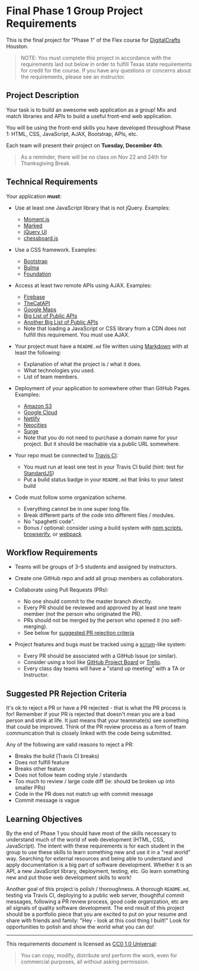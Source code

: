 # Final Phase 1 Group Project Requirements

This is the final project for "Phase 1" of the Flex course for [DigitalCrafts]
Houston.

> NOTE: You must complete this project in accordance with the requirements laid out
  below in order to fulfill Texas state requirements for credit for the course. If
  you have any questions or concerns about the requirements, please see an
  instructor.

[DigitalCrafts]:https://www.digitalcrafts.com/

## Project Description

Your task is to build an awesome web application as a group! Mix and match
libraries and APIs to build a useful front-end web application.

You will be using the front-end skills you have developed throughout Phase 1:
HTML, CSS, JavaScript, AJAX, Bootstrap, APIs, etc.

Each team will present their project on **Tuesday, December 4th**.

> As a reminder, there will be no class on Nov 22 and 24th for Thanksgiving Break.

## Technical Requirements

Your application **must**:

- Use at least one JavaScript library that is not jQuery. Examples:
  - [Moment.js](https://momentjs.com/)
  - [Marked](https://marked.js.org/)
  - [jQuery UI](https://jqueryui.com/)
  - [chessboard.js](http://chessboardjs.com/)

- Use a CSS framework. Examples:
  - [Bootstrap](http://getbootstrap.com/)
  - [Bulma](https://bulma.io/)
  - [Foundation](https://foundation.zurb.com/)

- Access at least two remote APIs using AJAX. Examples:
  - [Firebase](https://firebase.google.com/)
  - [TheCatAPI](https://thecatapi.com/)
  - [Google Maps](https://developers.google.com/maps/documentation/)
  - [Big List of Public APIs](https://github.com/toddmotto/public-apis)
  - [Another Big List of Public APIs](https://github.com/abhishekbanthia/Public-APIs)
  - Note that loading a JavaScript or CSS library from a CDN does not fulfill this requirement.
    You must use AJAX.

- Your project must have a `README.md` file written using [Markdown] with at least the following:
  - Explanation of what the project is / what it does.
  - What technologies you used.
  - List of team members.

- Deployment of your application to somewhere other than GitHub Pages. Examples:
  - [Amazon S3](https://docs.aws.amazon.com/AmazonS3/latest/dev/WebsiteHosting.html)
  - [Google Cloud](https://cloud.google.com/storage/docs/hosting-static-website)
  - [Netlify](https://www.netlify.com/)
  - [Neocities](https://neocities.org/)
  - [Surge](https://surge.sh/)
  - Note that you do not need to purchase a domain name for your project. But it
    should be reachable via a public URL somewhere.

- Your repo must be connected to [Travis CI](https://travis-ci.org/):
  - You must run at least one test in your Travis CI build (hint: test for [StandardJS])
  - Put a build status badge in your `README.md` that links to your latest build

- Code must follow some organization scheme.
  - Everything cannot be in one super long file.
  - Break different parts of the code into different files / modules.
  - No "spaghetti code".
  - Bonus / optional: consider using a build system with [npm scripts], [browserify], or [webpack]

[Markdown]:https://guides.github.com/features/mastering-markdown/
[StandardJS]:https://standardjs.com/
[npm scripts]:https://deliciousbrains.com/npm-build-script/
[browserify]:http://browserify.org/
[webpack]:https://webpack.js.org/

## Workflow Requirements

- Teams will be groups of 3-5 students and assigned by instructors.

- Create one GitHub repo and add all group members as collaborators.

- Collaborate using Pull Requests (PRs):
  - No one should commit to the master branch directly.
  - Every PR should be reviewed and approved by at least one team member (not the person who originated the PR).
  - PRs should not be merged by the person who opened it (no self-merging).
  - See below for [suggested PR rejection criteria](#suggested-pr-rejection-criteria)

- Project features and bugs must be tracked using a [scrum]-like system:
  - Every PR should be associated with a GitHub Issue (or similar).
  - Consider using a tool like [GitHub Project Board] or [Trello].
  - Every class day teams will have a "stand up meeting" with a TA or Instructor.

[scrum]:https://en.wikipedia.org/wiki/Scrum_(software_development)
[GitHub Project Board]:https://help.github.com/articles/about-project-boards/
[Trello]:https://trello.com/

## Suggested PR Rejection Criteria

It's ok to reject a PR or have a PR rejected - that is what the PR process is
for! Remember if your PR is rejected that doesn't mean you are a bad person and
stink at life. It just means that your teammate(s) see something that could be
improved. Think of the PR review process as a form of team communication that is
closely linked with the code being submitted.

Any of the following are valid reasons to reject a PR:

- Breaks the build (Travis CI breaks)
- Does not fulfill feature
- Breaks other feature
- Does not follow team coding style / standards
- Too much to review / large code diff (ie: should be broken up into smaller PRs)
- Code in the PR does not match up with commit message
- Commit message is vague

## Learning Objectives

By the end of Phase 1 you should have most of the skills necessary to understand
much of the world of web development (HTML, CSS, JavaScript). The intent with
these requirements is for each student in the group to use these skills to learn
something new and use it in a "real world" way. Searching for external resources
and being able to understand and apply documentation is a big part of software
development. Whether it is an API, a new JavaScript library, deployment,
testing, etc. Go learn something new and put those web development skills to
work!

Another goal of this project is polish / thoroughness. A thorough `README.md`,
testing via Travis CI, deploying to a public web server, thoughtful commit
messages, following a PR review process, good code organization, etc are all
signals of quality software development. The end result of this project should
be a portfolio piece that you are excited to put on your resume and share with
friends and family: "Hey - look at this cool thing I built!" Look for
opportunities to polish and show the world what you can do!

--------------------------------------------------------------------------------

This requirements document is licensed as [CC0 1.0 Universal](https://creativecommons.org/publicdomain/zero/1.0/):

> You can copy, modify, distribute and perform the work, even for commercial purposes, all without asking permission.
